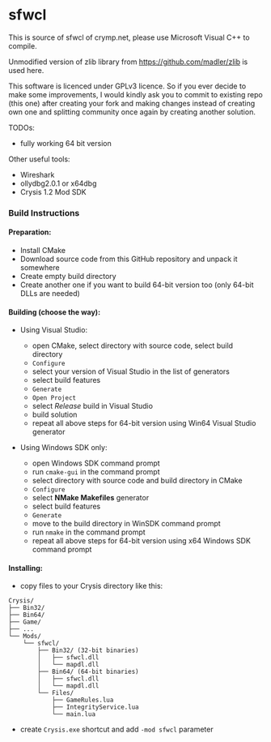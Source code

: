 # sfwcl

This is source of sfwcl of crymp.net, please use Microsoft Visual C++ to compile.

Unmodified version of zlib library from https://github.com/madler/zlib is used here.

This software is licenced under GPLv3 licence. So if you ever decide to make some improvements, I would kindly ask you to commit to existing repo (this one) after creating your fork and making changes instead of creating own one and splitting community once again by creating another solution.

TODOs:
 - fully working 64 bit version

Other useful tools:
 - Wireshark
 - ollydbg2.0.1 or x64dbg
 - Crysis 1.2 Mod SDK

### Build Instructions

#### Preparation:
- Install CMake
- Download source code from this GitHub repository and unpack it somewhere
- Create empty build directory
- Create another one if you want to build 64-bit version too (only 64-bit DLLs are needed)

#### Building (choose the way):
- Using Visual Studio:
    - open CMake, select directory with source code, select build directory
    - `Configure`
    - select your version of Visual Studio in the list of generators
    - select build features
    - `Generate`
    - `Open Project`
    - select *Release* build in Visual Studio
    - build solution
    - repeat all above steps for 64-bit version using Win64 Visual Studio generator

- Using Windows SDK only:
    - open Windows SDK command prompt
    - run `cmake-gui` in the command prompt
    - select directory with source code and build directory in CMake
    - `Configure`
    - select **NMake Makefiles** generator
    - select build features
    - `Generate`
    - move to the build directory in WinSDK command prompt
    - run `nmake` in the command prompt
    - repeat all above steps for 64-bit version using x64 Windows SDK command prompt

#### Installing:
- copy files to your Crysis directory like this:
~~~~
Crysis/
├── Bin32/
├── Bin64/
├── Game/
├── ...
└── Mods/
    └── sfwcl/
        ├── Bin32/ (32-bit binaries)
        │   ├── sfwcl.dll
        │   └── mapdl.dll
        ├── Bin64/ (64-bit binaries)
        │   ├── sfwcl.dll
        │   └── mapdl.dll
        └── Files/
            ├── GameRules.lua
            ├── IntegrityService.lua
            └── main.lua
~~~~
- create `Crysis.exe` shortcut and add `-mod sfwcl` parameter
